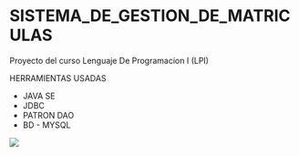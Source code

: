 # SISTEMA_DE_GESTION_DE_MATRICULAS

Proyecto del curso Lenguaje De Programacion I (LPI)

HERRAMIENTAS USADAS

- JAVA SE
- JDBC
- PATRON DAO
- BD - MYSQL

<code><img src="https://github.com/GIAN2049/SISTEMA_DE_GESTION_DE_MATRICULAS/blob/main/img_proyecto.png"></code>
